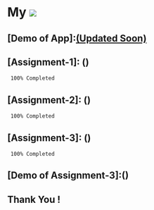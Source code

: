 # My <img src="https://res.cloudinary.com/newztrakerapplication/image/upload/v1663159850/360_F_84782836_Ve5462rGRdfF8l54uySIq9tuZmZDtI1F_ilbjpf.jpg">

## [Demo of App]:[(Updated Soon)]()

## [Assignment-1]: ()

```
 100% Completed
```

## [Assignment-2]: ()

```
 100% Completed
```

## [Assignment-3]: ()

```
 100% Completed
```

## [Demo of Assignment-3]:()



## Thank You !
